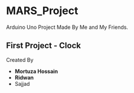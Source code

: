 # MARS_Project

Arduino Uno Project Made By Me and My Friends.

## First Project - Clock

Created By

  * __Mortuza Hossain__
  * __Ridwan__
  * Sajjad
